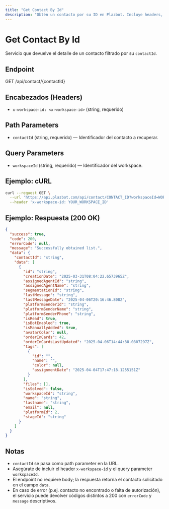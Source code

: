 ```yaml
---
title: "Get Contact By Id"
description: "Obtén un contacto por su ID en Plazbot. Incluye headers, parámetros path y query, ejemplo de cURL y ejemplo de respuesta JSON."
---
```


# Get Contact By Id

Servicio que devuelve el detalle de un contacto filtrado por su `contactId`.

## Endpoint

GET /api/contact/{contactId}

## Encabezados (Headers)

- `x-workspace-id: <x-workspace-id>` (string, requerido)

## Path Parameters

- `contactId` (string, requerido) — Identificador del contacto a recuperar.

## Query Parameters

- `workspaceId` (string, requerido) — Identificador del workspace.

## Ejemplo: cURL

```sh
curl --request GET \
  --url 'https://api.plazbot.com/api/contact/CONTACT_ID?workspaceId=WORKSPACE_ID' \
  --header 'x-workspace-id: YOUR_WORKSPACE_ID'
```

## Ejemplo: Respuesta (200 OK)

```json
{
  "success": true,
  "code": 200,
  "errorCode": null,
  "message": "Successfully obtained list.",
  "data": {
    "contactId": "string",
    "data": [
      {
        "id": "string",
        "creationDate": "2025-03-31T08:04:22.6573965Z",
        "assignedAgentId": "string",
        "assignedAgentName": "string",
        "segmentationId": "string",
        "lastMessage": "string",
        "lastMessageDate": "2025-04-06T20:16:46.808Z",
        "platformSenderId": "string",
        "platformSenderName": "string",
        "platformSenderPhone": "string",
        "isRead": true,
        "isBotEnabled": true,
        "isManuallyAdded": true,
        "avatarColor": null,
        "orderInCards": 42,
        "orderInCardsLastUpdated": "2025-04-06T14:44:38.0807297Z",
        "tags": [
          {
            "id": "",
            "name": "",
            "color": null,
            "assignmentDate": "2025-04-04T17:47:18.1255151Z"
          }
        ],
        "files": [],
        "isSolved": false,
        "workspaceId": "string",
        "name": "string",
        "lastname": "string",
        "email": null,
        "platformId": 2,
        "stageId": "string"
      }
    ]
  }
}
```

## Notas

- `contactId` se pasa como path parameter en la URL.
- Asegúrate de incluir el header `x-workspace-id` y el query parameter `workspaceId`.
- El endpoint no requiere body; la respuesta retorna el contacto solicitado en el campo `data`.
- En caso de error (p.ej. contacto no encontrado o falta de autorización), el servicio puede devolver códigos distintos a 200 con `errorCode` y `message` descriptivos.
